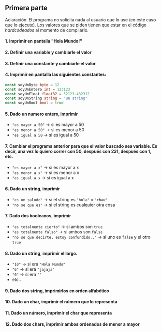 ## Primera parte 
Aclaración: El programa no solicita nada al usuario que lo use (en este caso que lo ejecute). Los valores que se piden tienen que estar en el código _hardcodeados_ al momento de compilarlo.

#### 1. Imprimir en pantalla "Hola Mundo!"

#### 2. Definir una variable y cambiarle el valor

#### 3. Definir una constante y cambiarle el valor

#### 4. Imprimir en pantalla las siguientes constantes:
```go
const soyUnByte byte = 12
const soyUnEntero int = 123123
const soyUnFloat float32 = 32123.432312
const soyUnString string = "un string"
const soyUnBool bool = true
```

#### 5. Dado un numero entero, imprimir
-  `"es mayor a 50"` -> si es mayor a 50
-  `"es menor a 50"` -> si es menor a 50
-  `"es igual a 50` -> si es igual a 50

#### 7. Cambiar el programa anterior para que el valor buscado sea variable. Es decir, una vez lo quiero correr con 50, después con 231, después con 1, etc.
-  `"es mayor a x"` -> si es mayor a x
-  `"es menor a x"` -> si es menor a x
-  `"es igual a x` -> si es igual a x

#### 6. Dado un string, imprimir 
- `"es un saludo"` -> si el string es `"hola"` o `"chau"`
- `"no se que es"` -> si el string es cualquier otra cosa

#### 7. Dado dos booleanos, imprimir
- `"es totalmente cierto"` -> si ambos son `true`
- `"es totalmente falso"` -> si ambos son `false`
- `"no se que decirte, estoy confundido.."` -> si uno es `false` y el otro `true`

#### 8. Dado un string, imprimir el largo.
- `"10"` -> si era `"Hola Mundo"`
- `"6"` -> si era `"jajaja"`
- `"0"` -> si era `""`
- etc..

#### 9. Dado dos string, imprimirlos en orden alfabético

#### 10. Dado un char, imprimir el número que lo representa

#### 11. Dado un número, imprimir el char que representa

#### 12. Dado dos chars, imprimir ambos ordenados de menor a mayor